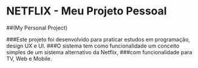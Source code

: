 # NETFLIX - Meu Projeto Pessoal
##(My Personal Project)

###Este projeto foi desenvolvido para praticar estudos em programação, design UX e UI.
###O sistema tem como funcionalidade um conceito simples de um sistema alternativo da Netflix,
###com funcionalidade para TV, Web e Mobile.
